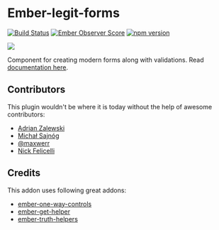 # Ember-legit-forms

[![Build Status](https://travis-ci.org/jbandura/ember-legit-forms.svg?branch=master)](https://travis-ci.org/jbandura/ember-legit-forms)
[![Ember Observer Score](http://emberobserver.com/badges/ember-legit-forms.svg)](http://emberobserver.com/addons/ember-legit-forms)
[![npm version](https://badge.fury.io/js/ember-legit-forms.svg)](https://badge.fury.io/js/ember-legit-forms)

![](https://raw.githubusercontent.com/jbandura/ember-legit-forms/master/github.png)

Component for creating modern forms along with validations. Read [documentation here](http://jbandura.github.io/ember-legit-forms-docs).

## Contributors
This plugin wouldn't be where it is today without the help of awesome contributors:
- [Adrian Zalewski](https://github.com/bardzusny)
- [Michał Sajnóg](https://github.com/michalsnik)
- [@maxwerr](https://github.com/maxwerr)
- [Nick Felicelli](https://github.com/kcin1018)

## Credits
This addon uses following great addons:

- [ember-one-way-controls](https://github.com/dockyard/ember-one-way-controls)
- [ember-get-helper](https://github.com/jmurphyau/ember-get-helper)
- [ember-truth-helpers](https://github.com/jmurphyau/ember-truth-helpers)
